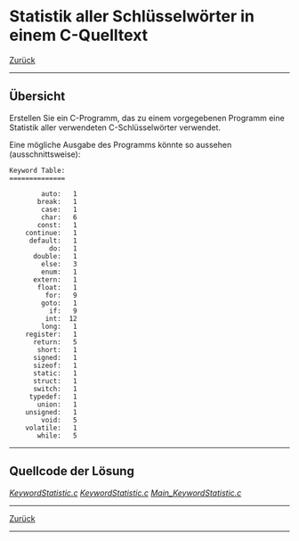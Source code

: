 # Statistik aller Schlüsselwörter in einem C-Quelltext

[Zurück](./../Exercises.md)

---

## Übersicht

Erstellen Sie ein C-Programm, das zu einem vorgegebenen Programm eine Statistik
aller verwendeten C-Schlüsselwörter verwendet.

Eine mögliche Ausgabe des Programms könnte so aussehen (ausschnittsweise):

```
Keyword Table:
==============

        auto:   1
       break:   1
        case:   1
        char:   6
       const:   1
    continue:   1
     default:   1
          do:   1
      double:   1
        else:   3
        enum:   1
      extern:   1
       float:   1
         for:   9
        goto:   1
          if:   9
         int:  12
        long:   1
    register:   1
      return:   5
       short:   1
      signed:   1
      sizeof:   1
      static:   1
      struct:   1
      switch:   1
     typedef:   1
       union:   1
    unsigned:   1
        void:   5
    volatile:   1
       while:   5
```

---

## Quellcode der Lösung

[*KeywordStatistic.c*](./KeywordStatistic.c)
[*KeywordStatistic.c*](./KeywordStatistic.c)
[*Main_KeywordStatistic.c*](./Main_KeywordStatistic.c)

---

[Zurück](./../Exercises.md)

---
